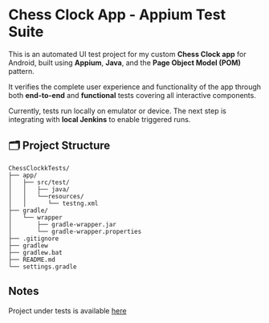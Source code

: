 # Chess Clock App - Appium Test Suite

This is an automated UI test project for my custom **Chess Clock app** for Android, built using **Appium**, **Java**, and the **Page Object Model (POM)** pattern.

It verifies the complete user experience and functionality of the app through both **end-to-end** and **functional** tests covering all interactive components.

Currently, tests run locally on emulator or device. The next step is integrating with **local Jenkins** to enable triggered runs.

## 🗂️ Project Structure

```
ChessClockkTests/
├── app/
│   ├── src/test/
│   │   ├── java/   
│   │   └──resources/
│   │      └── testng.xml  
├── gradle/
│   └── wrapper
│       ├── gradle-wrapper.jar
│       └── gradle-wrapper.properties
├── .gitignore
├── gradlew
├── gradlew.bat
├── README.md
└── settings.gradle
```

## Notes

Project under tests is available [here](https://github.com/lebalbina/chess-clockk)